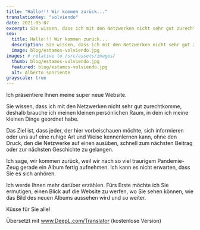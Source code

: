 ```yaml
---
title: "Hallo!!! Wir kommen zurück..."
translationKey: "volviendo"
date: 2021-05-07
excerpt: Sie wissen, dass ich mit den Netzwerken nicht sehr gut zurechtkomme, deshalb brauche ich meinen kleinen persönlichen Raum, in dem ich meine kleinen Dinge geordnet habe.
seo:
  title: Hallo!!! Wir kommen zurück...
  description: Sie wissen, dass ich mit den Netzwerken nicht sehr gut zurechtkomme, deshalb brauche ich meinen kleinen persönlichen Raum, in dem ich meine kleinen Dinge geordnet habe.
  image: blog/estamos-volviendo.jpg
images: # relative to /src/assets/images/
  thumb: blog/estamos-volviendo.jpg
  featured: blog/estamos-volviendo.jpg
  alt: Alberto sonriente
grayscale: true
---
```


Ich präsentiere Ihnen meine super neue Website.

Sie wissen, dass ich mit den Netzwerken nicht sehr gut zurechtkomme, deshalb brauche ich meinen kleinen persönlichen Raum, in dem ich meine kleinen Dinge geordnet habe.

Das Ziel ist, dass jeder, der hier vorbeischauen möchte, sich informieren oder uns auf eine ruhige Art und Weise kennenlernen kann, ohne den Druck, den die Netzwerke auf einen ausüben, schnell zum nächsten Beitrag oder zur nächsten Geschichte zu gelangen.

Ich sage, wir kommen zurück, weil wir nach so viel traurigem Pandemie-Zeug gerade ein Album fertig aufnehmen. Ich kann es nicht erwarten, dass Sie es sich anhören.

Ich werde Ihnen mehr darüber erzählen. Fürs Erste möchte ich Sie ermutigen, einen Blick auf die Website zu werfen, wo Sie sehen können, wie das Bild des neuen Albums aussehen wird und so weiter.

Küsse für Sie alle!

Übersetzt mit www.DeepL.com/Translator (kostenlose Version)
